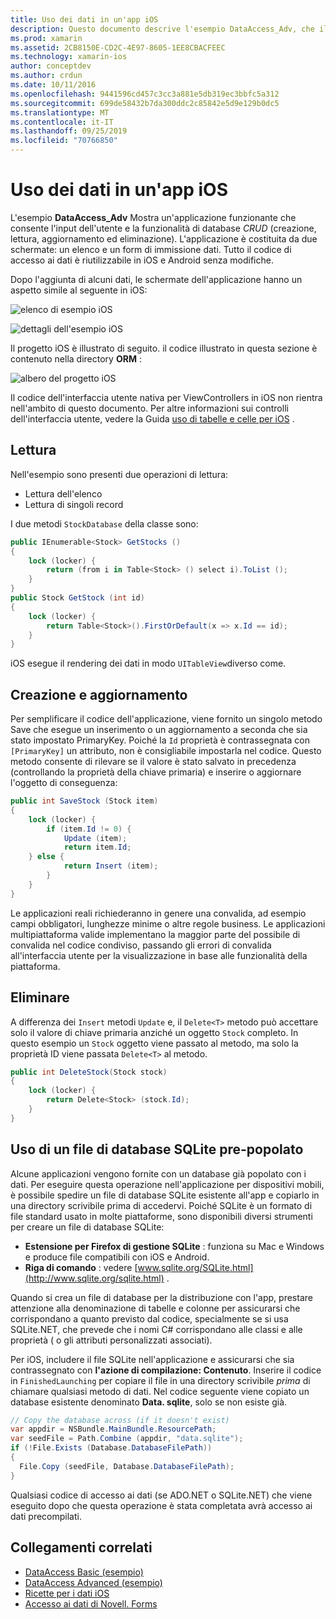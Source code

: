 ```yaml
---
title: Uso dei dati in un'app iOS
description: Questo documento descrive l'esempio DataAccess_Adv, che illustra come raccogliere l'input dell'utente ed eseguire operazioni di creazione, lettura, aggiornamento ed eliminazione (CRUD) del database in un'app Novell. iOS.
ms.prod: xamarin
ms.assetid: 2CB8150E-CD2C-4E97-8605-1EE8CBACFEEC
ms.technology: xamarin-ios
author: conceptdev
ms.author: crdun
ms.date: 10/11/2016
ms.openlocfilehash: 9441596cd457c3cc3a881e5db319ec3bbfc5a312
ms.sourcegitcommit: 699de58432b7da300ddc2c85842e5d9e129b0dc5
ms.translationtype: MT
ms.contentlocale: it-IT
ms.lasthandoff: 09/25/2019
ms.locfileid: "70766850"
---
```

# <a name="using-data-in-an-ios-app"></a>Uso dei dati in un'app iOS

L'esempio **DataAccess_Adv** Mostra un'applicazione funzionante che consente l'input dell'utente e la funzionalità di database *CRUD* (creazione, lettura, aggiornamento ed eliminazione). L'applicazione è costituita da due schermate: un elenco e un form di immissione dati. Tutto il codice di accesso ai dati è riutilizzabile in iOS e Android senza modifiche.

Dopo l'aggiunta di alcuni dati, le schermate dell'applicazione hanno un aspetto simile al seguente in iOS:

 ![](using-data-in-an-app-images/image9.png "elenco di esempio iOS")

 ![](using-data-in-an-app-images/image10.png "dettagli dell'esempio iOS")

Il progetto iOS è illustrato di seguito. il codice illustrato in questa sezione è contenuto nella directory **ORM** :

 ![](using-data-in-an-app-images/image13.png "albero del progetto iOS")

Il codice dell'interfaccia utente nativa per ViewControllers in iOS non rientra nell'ambito di questo documento.
Per altre informazioni sui controlli dell'interfaccia utente, vedere la Guida [uso di tabelle e celle per iOS](~/ios/user-interface/controls/tables/index.md) .

## <a name="read"></a>Lettura

Nell'esempio sono presenti due operazioni di lettura:

- Lettura dell'elenco
- Lettura di singoli record

I due metodi `StockDatabase` della classe sono:

```csharp
public IEnumerable<Stock> GetStocks ()
{
    lock (locker) {
        return (from i in Table<Stock> () select i).ToList ();
    }
}
public Stock GetStock (int id)
{
    lock (locker) {
        return Table<Stock>().FirstOrDefault(x => x.Id == id);
    }
}
```

iOS esegue il rendering dei dati in modo `UITableView`diverso come.

## <a name="create-and-update"></a>Creazione e aggiornamento

Per semplificare il codice dell'applicazione, viene fornito un singolo metodo Save che esegue un inserimento o un aggiornamento a seconda che sia stato impostato PrimaryKey. Poiché la `Id` proprietà è contrassegnata con `[PrimaryKey]` un attributo, non è consigliabile impostarla nel codice.
Questo metodo consente di rilevare se il valore è stato salvato in precedenza (controllando la proprietà della chiave primaria) e inserire o aggiornare l'oggetto di conseguenza:

```csharp
public int SaveStock (Stock item)
{
    lock (locker) {
        if (item.Id != 0) {
            Update (item);
            return item.Id;
    } else {
            return Insert (item);
        }
    }
}
```

Le applicazioni reali richiederanno in genere una convalida, ad esempio campi obbligatori, lunghezze minime o altre regole business.
Le applicazioni multipiattaforma valide implementano la maggior parte del possibile di convalida nel codice condiviso, passando gli errori di convalida all'interfaccia utente per la visualizzazione in base alle funzionalità della piattaforma.

## <a name="delete"></a>Eliminare

A differenza dei `Insert` metodi `Update` e, il `Delete<T>` metodo può accettare solo il valore di chiave primaria anziché un oggetto `Stock` completo.
In questo esempio un `Stock` oggetto viene passato al metodo, ma solo la proprietà ID viene passata `Delete<T>` al metodo.

```csharp
public int DeleteStock(Stock stock)
{
    lock (locker) {
        return Delete<Stock> (stock.Id);
    }
}
```

## <a name="using-a-pre-populated-sqlite-database-file"></a>Uso di un file di database SQLite pre-popolato

Alcune applicazioni vengono fornite con un database già popolato con i dati.
Per eseguire questa operazione nell'applicazione per dispositivi mobili, è possibile spedire un file di database SQLite esistente all'app e copiarlo in una directory scrivibile prima di accedervi. Poiché SQLite è un formato di file standard usato in molte piattaforme, sono disponibili diversi strumenti per creare un file di database SQLite:

- **Estensione per Firefox di gestione SQLite** : funziona su Mac e Windows e produce file compatibili con iOS e Android.
- **Riga di comando** : vedere [www.sqlite.org/SQLite.html](http://www.sqlite.org/sqlite.html) .

Quando si crea un file di database per la distribuzione con l'app, prestare attenzione alla denominazione di tabelle e colonne per assicurarsi che corrispondano a quanto previsto dal codice, specialmente se si usa SQLite.NET, che prevede che i nomi C# corrispondano alle classi e alle proprietà ( o gli attributi personalizzati associati).

Per iOS, includere il file SQLite nell'applicazione e assicurarsi che sia contrassegnato con **l'azione di compilazione: Contenuto**. Inserire il codice in `FinishedLaunching` per copiare il file in una directory scrivibile *prima* di chiamare qualsiasi metodo di dati. Nel codice seguente viene copiato un database esistente denominato **Data. sqlite**, solo se non esiste già.

```csharp
// Copy the database across (if it doesn't exist)
var appdir = NSBundle.MainBundle.ResourcePath;
var seedFile = Path.Combine (appdir, "data.sqlite");
if (!File.Exists (Database.DatabaseFilePath))
{
  File.Copy (seedFile, Database.DatabaseFilePath);
}
```

Qualsiasi codice di accesso ai dati (se ADO.NET o SQLite.NET) che viene eseguito dopo che questa operazione è stata completata avrà accesso ai dati precompilati.

## <a name="related-links"></a>Collegamenti correlati

- [DataAccess Basic (esempio)](https://github.com/xamarin/mobile-samples/tree/master/DataAccess/Basic)
- [DataAccess Advanced (esempio)](https://github.com/xamarin/mobile-samples/tree/master/DataAccess/Advanced)
- [Ricette per i dati iOS](https://github.com/xamarin/recipes/tree/master/Recipes/ios/data/sqlite)
- [Accesso ai dati di Novell. Forms](~/xamarin-forms/data-cloud/data/databases.md)
